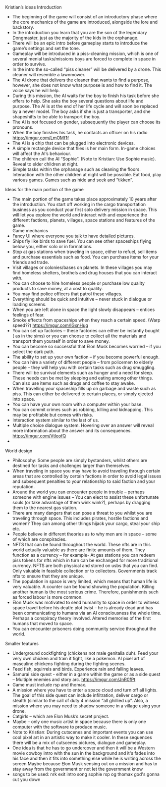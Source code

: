 Kristian’s ideas
Introduction
-	The beginning of the game will consist of an introductory phase where the core mechanics of the game are introduced, alongside the lore and backstory. 
-	In the introduction you learn that you are the son of the legendary Dongmaster, just as the majority of the kids in the orphanage. 
-	There will be an epic intro before gameplay starts to introduce the game’s settings and set the tone.
-	Gameplay will be introduced in a piss-cleaning mission, which is one of several menial tasks/missions boys are forced to complete in space in order to survive.
-	In the intro the so-called “piss cleaner” will be delivered by a drone. This cleaner will resemble a lawnmower. 
-	The AI drone that delivers the cleaner that wants to find a purpose, however, she does not know what purpose is and how to find it. The voice says he will help. 
-	During this mission, the AI waits for the boy to finish his task before she offers to help. She asks the boy several questions about life and purpose. The AI is at the end of her life cycle and will soon be replaced by a newer model. The boy asks if she is just a transporter, and she shapeshifts to be able to transport the boy. 
-	The AI is not focused on gender, subsequently the player can choose its pronouns. 
-	When the boy finishes his task, he contacts an officer on his radio https://imgur.com/LmOMf1f
-	The AI is a chip that can be plugged into electronic devices.
-	A simple rectangle device that flies is her main form. In-game choices will affect the AI’s behaviour. 
-	The children call the AI “Sophie”. (Note to Kristian: Use Sophie music). Reveal to elder children at night. 
-	Simple tasks within the orphanage such as cleaning the floors. Interaction with the other children at night will be possible. Eat food, play various games. Games such as hide and seek and “tikken”. 

Ideas for the main portion of the game
-	The main portion of the game takes place approximately 10 years after the introduction. You start off working in the cargo transportation business as you conduct your first solo delivery mission in space. This will let you explore the world and interact with and experience the different factions, planets, villages, space stations and features of the game.  
Game mechanics
-	Fancy UI where everyone you talk to have detailed pictures.
-	Ships fly like birds to save fuel. You can see other spaceships flying below you, either solo or in formations.
-	Stop at gas stations when traveling in space, either to refuel, sell items and purchase essentials such as food. You can purchase items for your friends and trade. 
-	Visit villages or colonies/bases on planets. In these villages you may find homeless shelters, brothels and drug houses that you can interact with. 
-	You can choose to hire homeless people or purchase low quality products to save money, at a cost to quality. 
-	You may find police officers that patrol these villages. 
-	Everything should be quick and intuitive – never stuck in dialogue or loading screens.
-	When you are left alone in space the light slowly disappears – entices feelings of fear. 
-	Smoke effects from spaceships when they reach a certain speed. (Warp speed??) https://imgur.com/IGxnHug
-	You can set up factories – these factories can either be instantly bought ( as in the sims) or you can choose to collect all the materials and transport them yourself in order to save money.
-	You can become so successful that Elon Musk becomes worried – if you select the dark path.
-	The ability to set up your own faction – if you become powerful enough. 
-	You can hire a variety of different people – from policemen to elderly people – they will help you with certain tasks such as drug smuggling. 
-	There will be survival elements such as hunger and a need for sleep. These needs can be met by sleeping and eating among other things. Can also use items such as drugs and coffee to stay awake. 
-	When travelling your spaceship fills up on garbage and waste such as piss. This can either be delivered to certain places, or simply ejected into space. 
-	You can have your own room with a computer within your base.
-	You can commit crimes such as robbing, killing and kidnapping. This may be profitable but comes with risks. 
-	Interaction system similar to the last of us.
-	Multiple choice dialogue system. Hovering over an answer will reveal more information about the answer and its consequences. https://imgur.com/VtleofQ
-	

World design
-	Philosophy: Some people are simply bystanders, whilst others are destined for tasks and challenges larger than themselves. 
-	When traveling in space you may have to avoid traveling through certain areas that are controlled by certain factions in order to avoid legal issues and subsequent penalties to your relationship to said faction and your reputation. 
-	Around the world you can encounter people in trouble – perhaps someone with engine issues – You can elect to assist these unfortunate souls (or take advantage of them wink wink?), perhaps by dragging them to the nearest gas station. 
-	There are many dangers that can pose a threat to you whilst you are traveling through space. This includes pirates, hostile factions and women? They can among other things hijack your cargo, steal your ship etc. 
-	People believe in different theories as to why men are in space – some of which are conspiracies.
-	NFTS that can be found throughout the world. These nfts are in this world actually valuable as there are finite amounts of them. They function as a currency – for example- At gas stations you can redeem piss tokens for nfts which in turn can be exchanged for more traditional currency. NFTS are both physical and stored on usbs that you can find. Only valuable in feasible collection or to collectors. Governments track nfts to ensure that they are unique. 
-	The population in space is very limited, which means that human life is very valuable. A counter can be found showing the population. Killing another human is the most serious crime. Therefore, punishments such as forced labour is more common. 
-	Elon Musk was motivated to send humanity to space in order to witness space travel before his death: plot twist – he is already dead and has been communicating to humans via  an AI consciousness the whole time. Perhaps a conspiracy theory involved. Altered memories of the first humans that moved to space. 
-	You can encounter prisoners doing community service throughout the world. 

Smaller features
-	Underground cockfighting (chickens not male genitalia duh). Feed your very own chicken and train it fight, like a pokemon. AI pixel art of masculine chickens fighting during the fighting scenes. 
-	Feed fish, squirrels and birds. Experience rain and falling leaves.
-	Samurai side quest -  either in a game within the game or as a side quest – Multiple enemies and story arc. https://imgur.com/JnR0fPt
-	Game must include rsp and thomax.
-	A mission where you have to enter a space cloud and turn off all lights. The goal of this side quest can include infiltration, deliver cargo or stealth (similar to the call of duty 4 mission “all ghillied up”. Also, a mission where you may need to shadow someone in a village using your drone. 
-	Catgirls – which are Elon Musk’s secret project. 
-	Maybe – only one music artist in space because there is only one computer with the software to produce music. 
-	Note to Kristian: During cutscenes and important events you can use cool pixel art in an artistic way to make it cooler. In these sequences there will be a mix of cutscenes pictures, dialogue and gameplay. 
-	One idea is that he has to go undercover and then it will be a Western movie cowboy intro with the sun in the background and it's fades into his face and then it fits into something else while he is writing across the screen Maybe because Elon Musk sensing out on a mission and has to stay away from the government or not let the government know
-	songs to be used: nrk exit intro song sophie rsp og thomax god's gonna cut you down
